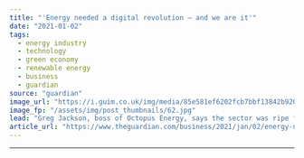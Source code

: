 ```yaml
---
title: "'Energy needed a digital revolution – and we are it'"
date: "2021-01-02"
tags: 
  - energy industry
  - technology
  - green economy
  - renewable energy
  - business
  - guardian
source: "guardian"
image_url: "https://i.guim.co.uk/img/media/85e581ef6202fcb7bbf13842b920f243c9fd6986/0_193_6720_4032/master/6720.jpg?width=460&quality=85&auto=format&fit=max&s=bf0fe3ce38e388da1d479c3bdfa85ece"
image_fp: "/assets/img/post_thumbnails/62.jpg"
lead: "Greg Jackson, boss of Octopus Energy, says the sector was ripe for an Amazon or Uber-style disruptor, but that his version will also boost the UK’s green revolutionGreg Jackson, chief executive of Octopus Energy, wears the unassuming combination of j..."
article_url: "https://www.theguardian.com/business/2021/jan/02/energy-needed-a-digital-revolution-and-we-are-it"
---
```


---
